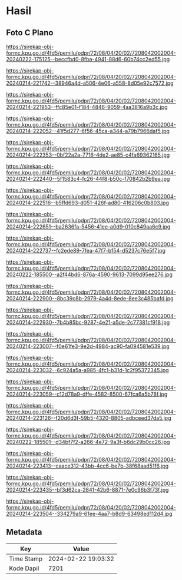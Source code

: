 # Hasil

## Foto C Plano

https://sirekap-obj-formc.kpu.go.id/4fd5/pemilu/pdpr/72/08/04/20/02/7208042002004-20240222-175125--beccfbd0-8fba-4941-88d6-60b74cc2ed55.jpg

https://sirekap-obj-formc.kpu.go.id/4fd5/pemilu/pdpr/72/08/04/20/02/7208042002004-20240214-221742--38946a4d-a506-4e06-a558-8d05e92c7572.jpg

https://sirekap-obj-formc.kpu.go.id/4fd5/pemilu/pdpr/72/08/04/20/02/7208042002004-20240214-221953--ffc85e01-f184-4846-9059-4aa3816a9b3c.jpg

https://sirekap-obj-formc.kpu.go.id/4fd5/pemilu/pdpr/72/08/04/20/02/7208042002004-20240214-222052--41f5d277-6f56-45ca-a344-a79b7966daf5.jpg

https://sirekap-obj-formc.kpu.go.id/4fd5/pemilu/pdpr/72/08/04/20/02/7208042002004-20240214-222353--0bf22a2a-7716-4de2-ae85-c4fa69362165.jpg

https://sirekap-obj-formc.kpu.go.id/4fd5/pemilu/pdpr/72/08/04/20/02/7208042002004-20240214-222440--5f1583c4-fc26-44f8-b50c-f70842b2b9ea.jpg

https://sirekap-obj-formc.kpu.go.id/4fd5/pemilu/pdpr/72/08/04/20/02/7208042002004-20240214-222516--b5ffd693-d051-426f-ad80-416206c0b803.jpg

https://sirekap-obj-formc.kpu.go.id/4fd5/pemilu/pdpr/72/08/04/20/02/7208042002004-20240214-222651--ba2636fa-5456-41ee-a0d9-010c849aa6c9.jpg

https://sirekap-obj-formc.kpu.go.id/4fd5/pemilu/pdpr/72/08/04/20/02/7208042002004-20240214-222737--fc2ede89-7fea-47f7-b154-d5237c76e5f7.jpg

https://sirekap-obj-formc.kpu.go.id/4fd5/pemilu/pdpr/72/08/04/20/02/7208042002004-20240222-185500--a2f44bd6-876a-4590-9613-7099d95ee276.jpg

https://sirekap-obj-formc.kpu.go.id/4fd5/pemilu/pdpr/72/08/04/20/02/7208042002004-20240214-222900--8bc39c8b-2979-4a4d-8ede-8ee3c485bafd.jpg

https://sirekap-obj-formc.kpu.go.id/4fd5/pemilu/pdpr/72/08/04/20/02/7208042002004-20240214-222930--7b4b85bc-9287-4e21-a5de-2c77381cf918.jpg

https://sirekap-obj-formc.kpu.go.id/4fd5/pemilu/pdpr/72/08/04/20/02/7208042002004-20240214-223007--f0e61fe3-9e2d-4984-ac90-fa094581e539.jpg

https://sirekap-obj-formc.kpu.go.id/4fd5/pemilu/pdpr/72/08/04/20/02/7208042002004-20240214-223032--6c924a5a-a985-4fc1-b31d-1c2f95372345.jpg

https://sirekap-obj-formc.kpu.go.id/4fd5/pemilu/pdpr/72/08/04/20/02/7208042002004-20240214-223059--c12d78a9-dffe-4582-8500-67fca6a5b78f.jpg

https://sirekap-obj-formc.kpu.go.id/4fd5/pemilu/pdpr/72/08/04/20/02/7208042002004-20240214-223126--f20d6d3f-59b5-4320-8805-adbceed37da5.jpg

https://sirekap-obj-formc.kpu.go.id/4fd5/pemilu/pdpr/72/08/04/20/02/7208042002004-20240222-185501--d34bf7f2-a266-4e72-9a3f-b6dc29b0cc26.jpg

https://sirekap-obj-formc.kpu.go.id/4fd5/pemilu/pdpr/72/08/04/20/02/7208042002004-20240214-223413--caace312-43bb-4cc6-be7b-38f68aad51f6.jpg

https://sirekap-obj-formc.kpu.go.id/4fd5/pemilu/pdpr/72/08/04/20/02/7208042002004-20240214-223435--bf3d62ca-2841-42b6-8871-7e0c96b3f73f.jpg

https://sirekap-obj-formc.kpu.go.id/4fd5/pemilu/pdpr/72/08/04/20/02/7208042002004-20240214-223504--334279a9-61ee-4aa7-b8d9-63498ed112d4.jpg


## Metadata

| Key        | Value               |
| ---------- | ------------------- |
| Time Stamp | 2024-02-22 19:03:32 |
| Kode Dapil | 7201                |



